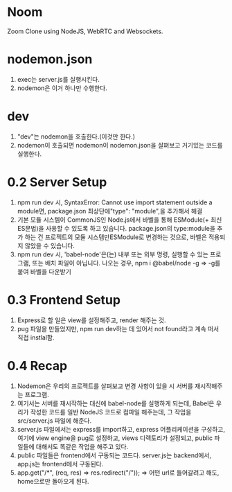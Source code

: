 # Noom

Zoom Clone using NodeJS, WebRTC and Websockets.

# nodemon.json

1. exec는 server.js를 실행시킨다.
2. nodemon은 이거 하나만 수행한다.

# dev

1. "dev"는 nodemon을 호출한다.(이것만 한다.)
2. nodemon이 호출되면 nodemon이 nodemon.json을 살펴보고 거기있는 코드를 실행한다.

# 0.2 Server Setup

1. npm run dev 시, SyntaxError: Cannot use import statement outside a module면,
   package.json 최상단에"type": "module",을 추가해서 해결
2. 기본 모듈 시스템이 CommonJS인 Node.js에서 바벨을 통해 ESModule(+ 최신 ES문법)을 사용할 수 있도록 하고 있습니다.
   package.json의 type:module을 추가 하는 건 프로젝트의 모듈 시스템만ESModule로 변경하는 것으로, 바벨은 적용되지 않았을 수 있습니다.
3. npm run dev 시, 'babel-node'은(는) 내부 또는 외부 명령, 실행할 수 있는 프로그램, 또는 배치 파일이 아닙니다.
   나오는 경우, npm i @babel/node -g => -g를 붙여 바벨을 다운받기

# 0.3 Frontend Setup

1. Express로 할 일은 view를 설정해주고, render 해주는 것.
2. pug 파일을 만들었지만, npm run dev하는 데 있어서 not found라고 계속 떠서 직접 instlal함.

# 0.4 Recap

1. Nodemon은 우리의 프로젝트를 살펴보고 변경 사항이 있을 시 서버를 재시작해주는 프로그램.
2. 여기서는 서버를 재시작하는 대신에 babel-node를 실행하게 되는데, Babel은 우리가 작성한 코드를 일반 NodeJS 코드로 컴파일 해주는데, 그 작업을 src/server.js 파일에 해준다.
3. server.js 파일에서는 express를 import하고, express 어플리케이션을 구성하고, 여기에 view engine을 pug로 설정하고, views 디렉토리가 설정되고, public 파일들에 대해서도 똑같은 작업을 해주고 있다.
4. public 파일들은 frontend에서 구동되는 코드다. server.js는 backend에서, app.js는 frontend에서 구동된다.
5. app.get("/\*", (req, res) => res.redirect("/"));
   => 어떤 url로 들어갈려고 해도, home으로만 돌아오게 된다.
